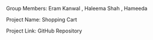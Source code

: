 Group Members: Eram Kanwal , Haleema Shah , Hameeda 

Project Name: Shopping Cart

Project Link: GitHub Repository
